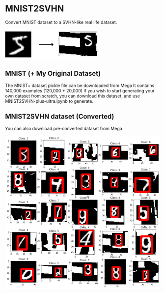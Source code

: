 # MNIST2SVHN
Convert MNIST dataset to a SVHN-like real life dataset. 

<img src="images/MNIST2SVHN.png">

## MNIST (+ My Original Dataset)
The MNIST+ dataset pickle file can be downloaded from <a>Mega</a>
It contains 140,000 examples (120,000 + 20,000)
If you wish to start generating your own dataset from scratch, you can download this dataset, and use MNIST2SVHN-plus-ultra.ipynb to generate. 

## MNIST2SVHN dataset (Converted)
You can also download pre-converted dataset from <a>Mega</a>

<img src="images/MNIST2SVHN_sample.png"></img>